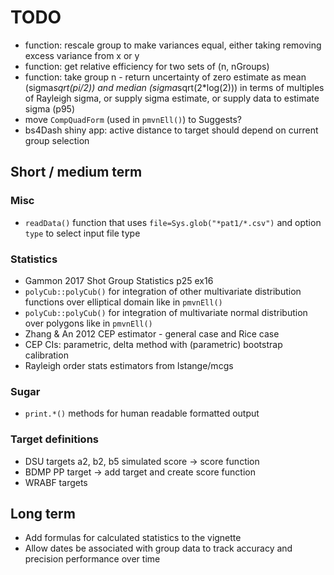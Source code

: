 # TODO

 * function: rescale group to make variances equal, either taking removing excess variance from x or y
 * function: get relative efficiency for two sets of (n, nGroups)
 * function: take group n - return uncertainty of zero estimate as mean (sigma*sqrt(pi/2)) and median (sigma*sqrt(2*log(2))) in terms of multiples of Rayleigh sigma, or supply sigma estimate, or supply data to estimate sigma (p95)
 * move `CompQuadForm` (used in `pmvnEll()`) to Suggests?
 * bs4Dash shiny app: active distance to target should depend on current group selection

## Short / medium term
### Misc

 * `readData()` function that uses `file=Sys.glob("*pat1/*.csv")` and option `type` to select input file type

### Statistics

 * Gammon 2017 Shot Group Statistics p25 ex16
 * `polyCub::polyCub()` for integration of other multivariate distribution functions over elliptical domain like in `pmvnEll()`
 * `polyCub::polyCub()` for integration of multivariate normal distribution over polygons like in `pmvnEll()`
 * Zhang & An 2012 CEP estimator - general case and Rice case
 * CEP CIs: parametric, delta method with (parametric) bootstrap calibration
 * Rayleigh order stats estimators from lstange/mcgs

### Sugar

 * `print.*()` methods for human readable formatted output

### Target definitions

 * DSU targets a2, b2, b5 simulated score -> score function
 * BDMP PP target -> add target and create score function
 * WRABF targets

## Long term

 * Add formulas for calculated statistics to the vignette
 * Allow dates be associated with group data to track accuracy and precision performance over time
